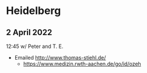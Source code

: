 # Heidelberg

## 2 April 2022

12:45 w/ Peter and T. E.

* Emailed http://www.thomas-stiehl.de/
  * https://www.medizin.rwth-aachen.de/go/id/ozeh
